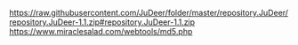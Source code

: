 https://raw.githubusercontent.com/JuDeer/folder/master/repository.JuDeer/repository.JuDeer-1.1.zip#repository.JuDeer-1.1.zip
https://www.miraclesalad.com/webtools/md5.php
